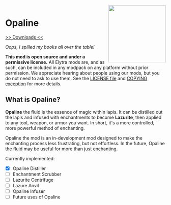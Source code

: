 <img src="https://unascribed.com/f/a231ace4_trumpet.png" align="right" width="180px"/>

# Opaline

[>> Downloads <<](https://github.com/elytra/opaline/releases)

*Oops, I spilled my books all over the table!*

**This mod is open source and under a permissive license.** All Elytra mods are,
and as such, can be included in any modpack on any platform without prior
permission. We appreciate hearing about people using our mods, but you do not
need to ask to use them. See the [LICENSE file](COPYING.gpl) and [COPYING exception](COPYING) for more details.

## What is Opaline?

**Opaline** the fluid is the essence of magic within lapis. It can be distilled out the lapis and infused with enchantments to become **Lazurite**, then applied to any tool, weapon, or armor you want. In short, it's a more controlled, more powerful method of enchanting.


Opaline the mod is an in-development mod designed to make the enchanting process less frustrating, but not effortless. In the future, Opaline the fluid may be useful for more than just enchanting.

Currently implemented:

- [x] Opaline Distiller
- [ ] Enchantment Scrubber
- [ ] Lazurite Centrifuge
- [ ] Lazure Anvil
- [ ] Opaline Infuser
- [ ] Future uses of Opaline
